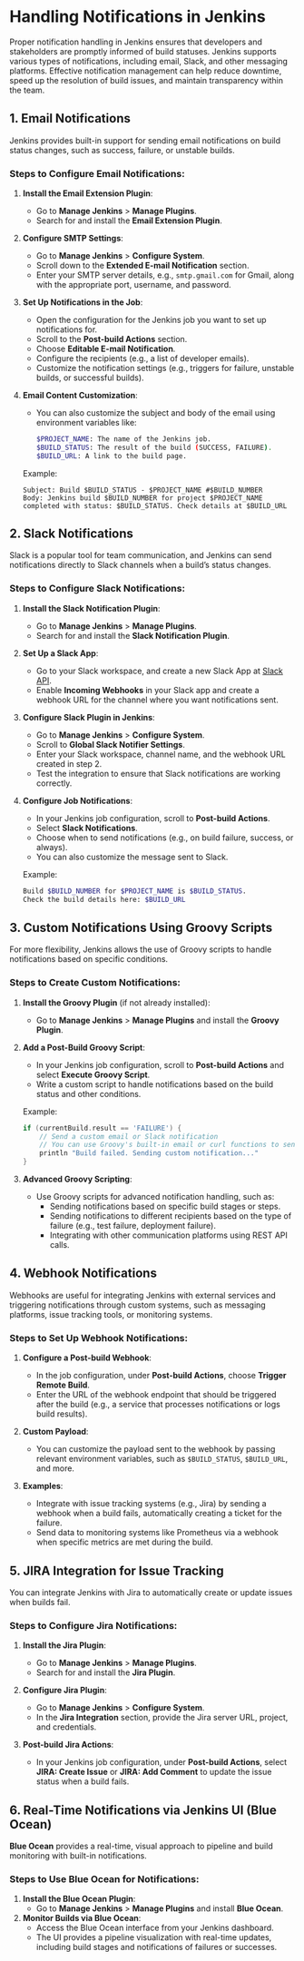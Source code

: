 # Handling Notifications in Jenkins

Proper notification handling in Jenkins ensures that developers and stakeholders are promptly informed of build statuses. Jenkins supports various types of notifications, including email, Slack, and other messaging platforms. Effective notification management can help reduce downtime, speed up the resolution of build issues, and maintain transparency within the team.

## 1. **Email Notifications**

Jenkins provides built-in support for sending email notifications on build status changes, such as success, failure, or unstable builds.

### Steps to Configure Email Notifications:
1. **Install the Email Extension Plugin**:
   - Go to **Manage Jenkins** > **Manage Plugins**.
   - Search for and install the **Email Extension Plugin**.

2. **Configure SMTP Settings**:
   - Go to **Manage Jenkins** > **Configure System**.
   - Scroll down to the **Extended E-mail Notification** section.
   - Enter your SMTP server details, e.g., `smtp.gmail.com` for Gmail, along with the appropriate port, username, and password.

3. **Set Up Notifications in the Job**:
   - Open the configuration for the Jenkins job you want to set up notifications for.
   - Scroll to the **Post-build Actions** section.
   - Choose **Editable E-mail Notification**.
   - Configure the recipients (e.g., a list of developer emails).
   - Customize the notification settings (e.g., triggers for failure, unstable builds, or successful builds).
   
4. **Email Content Customization**:
   - You can also customize the subject and body of the email using environment variables like:
     ```bash
     $PROJECT_NAME: The name of the Jenkins job.
     $BUILD_STATUS: The result of the build (SUCCESS, FAILURE).
     $BUILD_URL: A link to the build page.
     ```

   Example:
   ```text
   Subject: Build $BUILD_STATUS - $PROJECT_NAME #$BUILD_NUMBER
   Body: Jenkins build $BUILD_NUMBER for project $PROJECT_NAME completed with status: $BUILD_STATUS. Check details at $BUILD_URL
   ```

## 2. **Slack Notifications**

Slack is a popular tool for team communication, and Jenkins can send notifications directly to Slack channels when a build’s status changes.

### Steps to Configure Slack Notifications:
1. **Install the Slack Notification Plugin**:
   - Go to **Manage Jenkins** > **Manage Plugins**.
   - Search for and install the **Slack Notification Plugin**.

2. **Set Up a Slack App**:
   - Go to your Slack workspace, and create a new Slack App at [Slack API](https://api.slack.com/apps).
   - Enable **Incoming Webhooks** in your Slack app and create a webhook URL for the channel where you want notifications sent.

3. **Configure Slack Plugin in Jenkins**:
   - Go to **Manage Jenkins** > **Configure System**.
   - Scroll to **Global Slack Notifier Settings**.
   - Enter your Slack workspace, channel name, and the webhook URL created in step 2.
   - Test the integration to ensure that Slack notifications are working correctly.

4. **Configure Job Notifications**:
   - In your Jenkins job configuration, scroll to **Post-build Actions**.
   - Select **Slack Notifications**.
   - Choose when to send notifications (e.g., on build failure, success, or always).
   - You can also customize the message sent to Slack.

   Example:
   ```bash
   Build $BUILD_NUMBER for $PROJECT_NAME is $BUILD_STATUS.
   Check the build details here: $BUILD_URL
   ```

## 3. **Custom Notifications Using Groovy Scripts**

For more flexibility, Jenkins allows the use of Groovy scripts to handle notifications based on specific conditions.

### Steps to Create Custom Notifications:
1. **Install the Groovy Plugin** (if not already installed):
   - Go to **Manage Jenkins** > **Manage Plugins** and install the **Groovy Plugin**.

2. **Add a Post-Build Groovy Script**:
   - In your Jenkins job configuration, scroll to **Post-build Actions** and select **Execute Groovy Script**.
   - Write a custom script to handle notifications based on the build status and other conditions.

   Example:
   ```groovy
   if (currentBuild.result == 'FAILURE') {
       // Send a custom email or Slack notification
       // You can use Groovy's built-in email or curl functions to send messages
       println "Build failed. Sending custom notification..."
   }
   ```

3. **Advanced Groovy Scripting**:
   - Use Groovy scripts for advanced notification handling, such as:
     - Sending notifications based on specific build stages or steps.
     - Sending notifications to different recipients based on the type of failure (e.g., test failure, deployment failure).
     - Integrating with other communication platforms using REST API calls.

## 4. **Webhook Notifications**

Webhooks are useful for integrating Jenkins with external services and triggering notifications through custom systems, such as messaging platforms, issue tracking tools, or monitoring systems.

### Steps to Set Up Webhook Notifications:
1. **Configure a Post-build Webhook**:
   - In the job configuration, under **Post-build Actions**, choose **Trigger Remote Build**.
   - Enter the URL of the webhook endpoint that should be triggered after the build (e.g., a service that processes notifications or logs build results).

2. **Custom Payload**:
   - You can customize the payload sent to the webhook by passing relevant environment variables, such as `$BUILD_STATUS`, `$BUILD_URL`, and more.

3. **Examples**:
   - Integrate with issue tracking systems (e.g., Jira) by sending a webhook when a build fails, automatically creating a ticket for the failure.
   - Send data to monitoring systems like Prometheus via a webhook when specific metrics are met during the build.

## 5. **JIRA Integration for Issue Tracking**

You can integrate Jenkins with Jira to automatically create or update issues when builds fail.

### Steps to Configure Jira Notifications:
1. **Install the Jira Plugin**:
   - Go to **Manage Jenkins** > **Manage Plugins**.
   - Search for and install the **Jira Plugin**.

2. **Configure Jira Plugin**:
   - Go to **Manage Jenkins** > **Configure System**.
   - In the **Jira Integration** section, provide the Jira server URL, project, and credentials.

3. **Post-build Jira Actions**:
   - In your Jenkins job configuration, under **Post-build Actions**, select **JIRA: Create Issue** or **JIRA: Add Comment** to update the issue status when a build fails.

## 6. **Real-Time Notifications via Jenkins UI (Blue Ocean)**

**Blue Ocean** provides a real-time, visual approach to pipeline and build monitoring with built-in notifications.

### Steps to Use Blue Ocean for Notifications:
1. **Install the Blue Ocean Plugin**:
   - Go to **Manage Jenkins** > **Manage Plugins** and install **Blue Ocean**.
2. **Monitor Builds via Blue Ocean**:
   - Access the Blue Ocean interface from your Jenkins dashboard.
   - The UI provides a pipeline visualization with real-time updates, including build stages and notifications of failures or successes.
